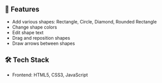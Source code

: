 ## 🚀 Features

- Add various shapes: Rectangle, Circle, Diamond, Rounded Rectangle
- Change shape colors
- Edit shape text
- Drag and reposition shapes
- Draw arrows between shapes

## 🛠️ Tech Stack

- Frontend: HTML5, CSS3, JavaScript
